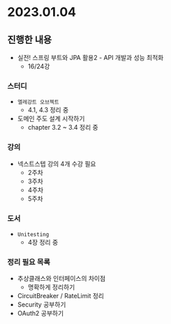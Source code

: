 # 2023.01.04

## 진행한 내용

- 실전! 스프링 부트와 JPA 활용2 - API 개발과 성능 최적화
	- 16/24강

### 스터디

- `엘레강트 오브젝트`
	- 4.1, 4.3 정리 중
- 도메인 주도 설계 시작하기
	- chapter 3.2 ~ 3.4 정리 중

### 강의

- 넥스트스텝 강의 4개 수강 필요
	- 2주차
  - 3주차
  - 4주차
  - 5주차

### 도서

- `Unitesting`
	- 4장 정리 중

### 정리 필요 목록

- 추상클래스와 인터페이스의 차이점
	- 명확하게 정리하기
- CircuitBreaker / RateLimit 정리
- Security 공부하기
- OAuth2 공부하기
